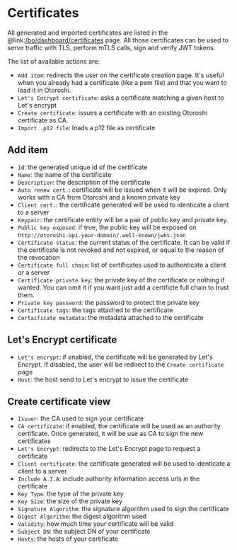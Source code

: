 # Certificates

All generated and imported certificates are listed in the @link:[/bo/dashboard/certificates](http://otoroshi.oto.tools:8080/bo/dashboard/certificates) page. All those certificates can be used to serve traffic with TLS, perform mTLS calls, sign and verify JWT tokens.

The list of available actions are:

* `Add item`: redirects the user on the certificate creation page. It's useful when you already had a certificate (like a pem file) and that you want to load it in Otoroshi.
* `Let's Encrypt certificate`: asks a certificate matching a given host to Let's encrypt 
* `Create certificate`: issues a certificate with an existing Otoroshi certificate as CA.
* `Import .p12 file`: loads a p12 file as certificate

## Add item

* `Id`: the generated unique id of the certificate
* `Name`: the name of the certificate
* `Description`: the description of the certificate
* `Auto renew cert.`: certificate will be issued when it will be expired. Only works with a CA from Otoroshi and a known private key
* `Client cert.`: the certificate generated will be used to identicate a client to a server
* `Keypair`: the certificate entity will be a pair of public key and private key.
* `Public key exposed`: if true, the public key will be exposed on `http://otoroshi-api.your-domain/.well-known/jwks.json`
* `Certificate status`: the current status of the certificate. It can be valid if the certificate is not revoked and not expired, or equal to the reason of the revocation
* `Certificate full chain`: list of certificates used to authenticate a client or a server
* `Certificate private key`: the private key of the certificate or nothing if wanted. You can omit it if you want just add a certificte full chain to trust them.
* `Private key password`: the password to protect the private key
* `Certificate tags`: the tags attached to the certificate
* `Certaificate metadata`:  the metadata attached to the certificate

## Let's Encrypt certificate

* `Let's encrypt`: if enabled, the certificate will be generated by Let's Encrypt. If disabled, the user will be redirect to the `Create certificate` page
* `Host`: the host send to Let's encrypt to issue the certificate

## Create certificate view

* `Issuer`: the CA used to sign your certificate
* `CA certificate`: if enabled, the certificate will be used as an authority certificate. Once generated, it will be use as CA to sign the new certificates
* `Let's Encrypt`: redirects to the Let's Encrypt page to request a certificate
* `Client certificate`: the certificate generated will be used to identicate a client to a server
* `Include A.I.A`: include authority information access urls in the certificate
* `Key Type`: the type of the private key
* `Key Size`: the size of the private key
* `Signature Algorithm`: the signature algorithm used to sign the certificate
* `Digest Algorithm`:  the digest algorithm used
* `Validity`: how much time your certificate will be valid
* `Subject DN`:  the subject DN of your certificate
* `Hosts`: the hosts of your certificate


